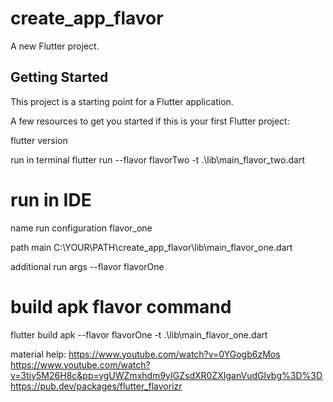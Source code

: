 # create_app_flavor

A new Flutter project.

## Getting Started

This project is a starting point for a Flutter application.

A few resources to get you started if this is your first Flutter project:

flutter version

run in terminal
flutter run --flavor flavorTwo -t .\lib\main_flavor_two.dart

# run in IDE

name run configuration
flavor_one

path main
C:\YOUR\PATH\create_app_flavor\lib\main_flavor_one.dart

additional run args
--flavor flavorOne

# build apk flavor command

flutter build apk --flavor flavorOne -t .\lib\main_flavor_one.dart


material help:
https://www.youtube.com/watch?v=0YGogb6zMos
https://www.youtube.com/watch?v=3tiy5M26H8c&pp=ygUWZmxhdm9yIGZsdXR0ZXIganVudGlvbg%3D%3D
https://pub.dev/packages/flutter_flavorizr